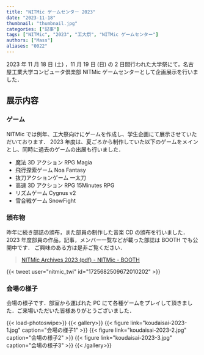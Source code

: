 ```yaml
---
title: "NITMic ゲームセンター 2023"
date: "2023-11-18"
thumbnail: "thumbnail.jpg"
categories: ["記事"]
tags: ["NITMic", "2023", "工大祭", "NITMic ゲームセンター"]
authors: ["Mass"]
aliases: "0022"
---
```


2023 年 11 月 18 日 (土) ，11 月 19 日 (日) の 2 日間行われた大学祭にて，名古屋工業大学コンピュータ倶楽部 NITMic ゲームセンターとして企画展示を行いました．

## 展示内容

### ゲーム

NITMic では例年、工大祭向けにゲームを作成し、学生企画にて展示させていただいております．
2023 年度は、夏ごろから制作していた以下のゲームをメインとし、同時に過去のゲームの出展も行いました．

- 魔法 3D アクション RPG Magia
- 飛行探索ゲーム Noa Fantasy
- 抜刀アクションゲーム 一太刀
- 高速 3D アクション RPG 15Minutes RPG
- リズムゲーム Cygnus v2
- 雪合戦ゲーム SnowFight

### 頒布物

昨年に続き部誌の頒布，また部員の制作した音楽 CD の頒布を行いました．
2023 年度部員の作品，記事，メンバー一覧などが載った部誌は BOOTH でも公開中です．
ご興味のある方は是非ご覧ください．

> [NITMic Archives 2023 (pdf) - NITMic - BOOTH](https://nitmic.booth.pm/items/5259998)

{{< tweet user="nitmic_twi" id="1725682509672010202" >}}

### 会場の様子

会場の様子です．部室から運ばれた PC にて各種ゲームをプレイして頂きました．ご来場いただいた皆様ありがとうございました．

<!-- prettier-ignore-start -->
{{< load-photoswipe>}}
{{< gallery>}}
  {{< figure link="koudaisai-2023-1.jpg" caption="会場の様子1" >}}
  {{< figure link="koudaisai-2023-2.jpg" caption="会場の様子2" >}}
  {{< figure link="koudaisai-2023-3.jpg" caption="会場の様子3" >}}
{{< /gallery>}}
<!-- prettier-ignore-end -->

